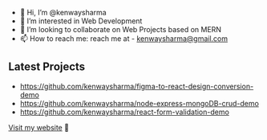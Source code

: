 - 👋 Hi, I’m @kenwaysharma
- 👀 I’m interested in Web Development
- 💞️ I’m looking to collaborate on Web Projects based on MERN 
- 📫 How to reach me: reach me at - kenwaysharma@gmail.com

## Latest Projects
 - https://github.com/kenwaysharma/figma-to-react-design-conversion-demo
 - https://github.com/kenwaysharma/node-express-mongoDB-crud-demo
 - https://github.com/kenwaysharma/react-form-validation-demo

<!---
kenwaysharma/kenwaysharma is a ✨ special ✨ repository because its `README.md` (this file) appears on your GitHub profile.
You can click the Preview link to take a look at your changes.
--->

[Visit my website](https://varunsharma.org/) 🚀
